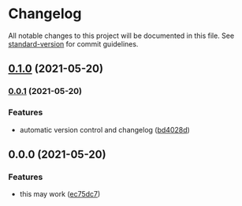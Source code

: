 # Changelog

All notable changes to this project will be documented in this file. See [standard-version](https://github.com/conventional-changelog/standard-version) for commit guidelines.

## [0.1.0](https://github.com/youkim005/ft_printf/compare/v0.0.1...v0.1.0) (2021-05-20)

### [0.0.1](https://github.com/youkim005/ft_printf/compare/v0.0.0...v0.0.1) (2021-05-20)


### Features

* automatic version control and changelog ([bd4028d](https://github.com/youkim005/ft_printf/commits/bd4028da8e30bc10404fab9f0305c5803c7237b2))

## 0.0.0 (2021-05-20)


### Features

* this may work ([ec75dc7](https://github.com/youkim005/ft_printf/commits/ec75dc720ac285b928c4af213fcabe76e12e59cc))

